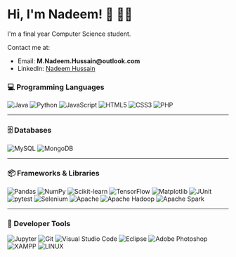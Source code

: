 <div>
    <h1>Hi, I'm Nadeem! 👋 👨‍💻</h1>
    <p>I'm a final year Computer Science student.</p>
    <p>Contact me at:</p>
    <ul>
        <li>Email: <Strong>M.Nadeem.Hussain@outlook.com</Strong></li>
        <li>LinkedIn: <a href="https://www.linkedin.com/in/mnadeemhussain/">Nadeem Hussain</a></li>
    </ul>
</div>

### 💻 Programming Languages  
![Java](https://img.shields.io/badge/Java-%23FFC300.svg?style=for-the-badge&logo=java&logoColor=white) ![Python](https://img.shields.io/badge/Python-%233776AB.svg?style=for-the-badge&logo=python&logoColor=white) ![JavaScript](https://img.shields.io/badge/javascript-%23323330.svg?style=for-the-badge&logo=javascript&logoColor=%23F7DF1E) ![HTML5](https://img.shields.io/badge/html5-%23E34F26.svg?style=for-the-badge&logo=html5&logoColor=white) ![CSS3](https://img.shields.io/badge/css3-%231572B6.svg?style=for-the-badge&logo=css3&logoColor=white) ![PHP](https://img.shields.io/badge/php-%23777BB4.svg?style=for-the-badge&logo=php&logoColor=white)

---

### 🗄️ Databases  
![MySQL](https://img.shields.io/badge/mysql-%2300f.svg?style=for-the-badge&logo=mysql&logoColor=white) ![MongoDB](https://img.shields.io/badge/mongodb-%2347A248.svg?style=for-the-badge&logo=mongodb&logoColor=white)

---

### 📦 Frameworks & Libraries  
![Pandas](https://img.shields.io/badge/Pandas-%23150458.svg?style=for-the-badge&logo=pandas&logoColor=white) ![NumPy](https://img.shields.io/badge/NumPy-%23013243.svg?style=for-the-badge&logo=numpy&logoColor=white) ![Scikit-learn](https://img.shields.io/badge/scikit--learn-%23F7931E.svg?style=for-the-badge&logo=scikit-learn&logoColor=white) ![TensorFlow](https://img.shields.io/badge/TensorFlow-%23FF6F00.svg?style=for-the-badge&logo=tensorflow&logoColor=white) ![Matplotlib](https://img.shields.io/badge/Matplotlib-%23007ACC.svg?style=for-the-badge&logo=matplotlib&logoColor=white) ![JUnit](https://img.shields.io/badge/JUnit-25A162.svg?style=for-the-badge&logo=java&logoColor=white) ![pytest](https://img.shields.io/badge/pytest-%230A9EDC.svg?style=for-the-badge&logo=python&logoColor=white) ![Selenium](https://img.shields.io/badge/Selenium-%2343B02A.svg?style=for-the-badge&logo=selenium&logoColor=white) ![Apache](https://img.shields.io/badge/apache-%23D42029.svg?style=for-the-badge&logo=apache&logoColor=white) ![Apache Hadoop](https://img.shields.io/badge/Hadoop-%23232F3E.svg?style=for-the-badge&logo=apache&logoColor=white) ![Apache Spark](https://img.shields.io/badge/Spark-%23E25A1C.svg?style=for-the-badge&logo=apachespark&logoColor=white)

---

### 🧰 Developer Tools  
![Jupyter](https://img.shields.io/badge/Jupyter-%23F37626.svg?style=for-the-badge&logo=jupyter&logoColor=white) ![Git](https://img.shields.io/badge/Git-%23F05032.svg?style=for-the-badge&logo=git&logoColor=white) ![Visual Studio Code](https://img.shields.io/badge/VS%20Code-%23007ACC.svg?style=for-the-badge&logo=visual-studio-code&logoColor=white) ![Eclipse](https://img.shields.io/badge/Eclipse-2C2255?style=for-the-badge&logo=eclipse&logoColor=white) ![Adobe Photoshop](https://img.shields.io/badge/adobephotoshop-%2331A8FF.svg?style=for-the-badge&logo=adobephotoshop&logoColor=white) ![XAMPP](https://img.shields.io/badge/XAMPP-FB7A24?style=for-the-badge&logo=xampp&logoColor=white) ![LINUX](https://img.shields.io/badge/Linux-FCC624?style=for-the-badge&logo=linux&logoColor=black)
